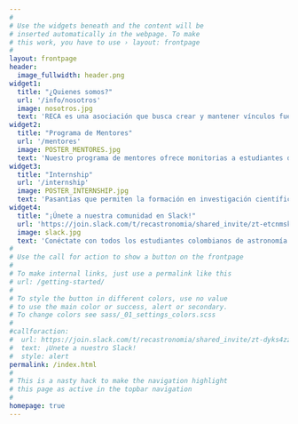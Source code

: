 ```yaml
---
#
# Use the widgets beneath and the content will be
# inserted automatically in the webpage. To make
# this work, you have to use › layout: frontpage
#
layout: frontpage
header:
  image_fullwidth: header.png
widget1:
  title: "¿Quienes somos?"
  url: '/info/nosotros'
  image: nosotros.jpg
  text: 'RECA es una asociación que busca crear y mantener vínculos fuertes entre los estudiantes de astronomía de Colombia.'
widget2:
  title: "Programa de Mentores"
  url: '/mentores'
  image: POSTER_MENTORES.jpg
  text: 'Nuestro programa de mentores ofrece monitorias a estudiantes de astronomía que esten en ultimos semestres de la carrera en Fisica o areas afines y que se encuentren interesados en perseguir una carrera en astronomía.'
widget3:
  title: "Internship"
  url: '/internship'
  image: POSTER_INTERNSHIP.jpg
  text: 'Pasantias que permiten la formación en investigación científica en Astronomía, Astrofísica y Cosmología dirigido a estudiantes de instituciones colombianas.'
widget4:
  title: "¡Únete a nuestra comunidad en Slack!"
  url: 'https://join.slack.com/t/recastronomia/shared_invite/zt-etcnmski-Owytv7Ov8WEEWP4~pUGqzw'
  image: slack.jpg
  text: 'Conéctate con todos los estudiantes colombianos de astronomía del país y del exterior. Encontrarás diferentes canales para consejos, noticias, eventos y más.'
#
# Use the call for action to show a button on the frontpage
#
# To make internal links, just use a permalink like this
# url: /getting-started/
#
# To style the button in different colors, use no value
# to use the main color or success, alert or secondary.
# To change colors see sass/_01_settings_colors.scss
#
#callforaction:
#  url: https://join.slack.com/t/recastronomia/shared_invite/zt-dyks4zz6-kLfGl_4QPXLETtxn~DaFAQ
#  text: ¡Unete a nuestro Slack!
#  style: alert
permalink: /index.html
#
# This is a nasty hack to make the navigation highlight
# this page as active in the topbar navigation
#
homepage: true
---
```

